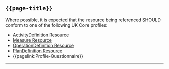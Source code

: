 ## <code>{{page-title}}</code>

Where possible, it is expected that the resource being referenced SHOULD conform to one of the following UK Core profiles:

- [ActivityDefinition Resource](https://hl7.org/fhir/R4/ActivityDefinition.html)
- [Measure Resource](https://hl7.org/fhir/R4/Measure.html)
- [OperationDefinition Resource](https://hl7.org/fhir/R4/OperationDefinition.html)
- [PlanDefinition Resource](https://hl7.org/fhir/R4/PlanDefinition.html)
- {{pagelink:Profile-Questionnaire}}

---